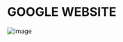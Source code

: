 # GOOGLE WEBSITE
![image](https://github.com/ksk611/Google-website/assets/138735624/6c6be5e5-3104-46a0-a103-28c137559a91)

